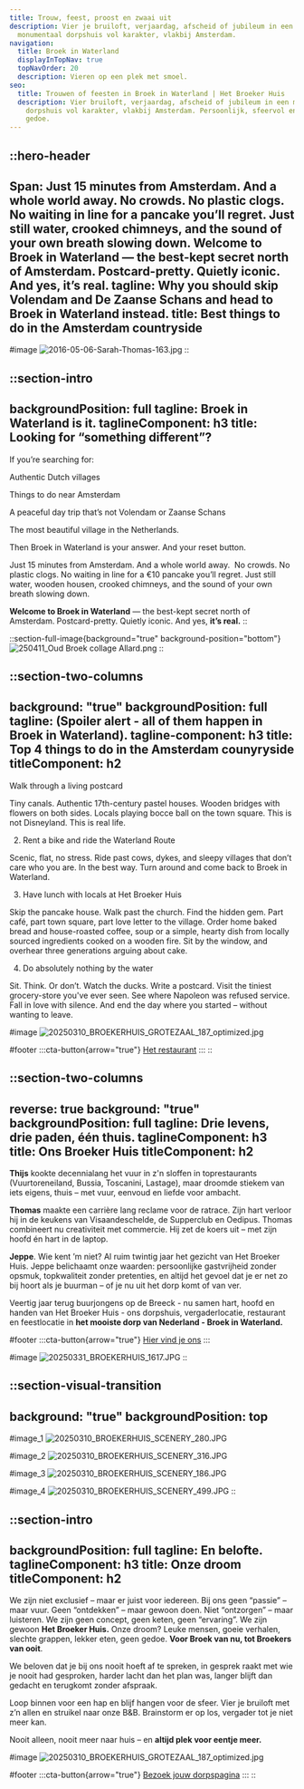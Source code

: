 ```yaml
---
title: Trouw, feest, proost en zwaai uit
description: Vier je bruiloft, verjaardag, afscheid of jubileum in een
  monumentaal dorpshuis vol karakter, vlakbij Amsterdam.
navigation:
  title: Broek in Waterland
  displayInTopNav: true
  topNavOrder: 20
  description: Vieren op een plek met smoel.
seo:
  title: Trouwen of feesten in Broek in Waterland | Het Broeker Huis
  description: Vier bruiloft, verjaardag, afscheid of jubileum in een monumentaal
    dorpshuis vol karakter, vlakbij Amsterdam. Persoonlijk, sfeervol en zonder
    gedoe.
---
```


::hero-header
---
Span: Just 15 minutes from Amsterdam. And a whole world away. No crowds. No
  plastic clogs. No waiting in line for a pancake you’ll regret. Just still
  water, crooked chimneys, and the sound of your own breath slowing
  down.  Welcome to Broek in Waterland — the best-kept secret north of
  Amsterdam. Postcard-pretty. Quietly iconic. And yes, it’s real.
tagline: Why you should skip Volendam and De Zaanse Schans and head to Broek in
  Waterland instead.
title: Best things to do in the Amsterdam countryside
---
#image
![2016-05-06-Sarah-Thomas-163.jpg](/20250331_BROEKERHUIS_1530.JPG)
::

::section-intro
---
backgroundPosition: full
tagline: Broek in Waterland is it.
taglineComponent: h3
title: Looking for “something different”?
---
If you’re searching for:

Authentic Dutch villages  

Things to do near Amsterdam  

A peaceful day trip that’s not Volendam or Zaanse Schans

The most beautiful village in the Netherlands.

Then Broek in Waterland is your answer. And your reset button.

Just 15 minutes from Amsterdam. And a whole world away.  No crowds. No plastic clogs. No waiting in line for a €10 pancake you’ll regret. Just still water, wooden housen, crooked chimneys, and the sound of your own breath slowing down.

**Welcome to Broek in Waterland** — the best-kept secret north of Amsterdam. Postcard-pretty. Quietly iconic. And yes, **it’s real.**
::

::section-full-image{background="true" background-position="bottom"}
![250411_Oud Broek collage Allard.png](/Screenshot%202025-04-17%20at%2011.03.28.png)
::

::section-two-columns
---
background: "true"
backgroundPosition: full
tagline: (Spoiler alert - all of them happen in Broek in Waterland). 
tagline-component: h3
title: Top 4 things to do in the Amsterdam counyryside
titleComponent: h2
---
Walk through a living postcard  

Tiny canals. Authentic 17th-century pastel houses. Wooden bridges with flowers on both sides. Locals playing bocce ball on the town square. This is not Disneyland. This is real life.

2. Rent a bike and ride the Waterland Route  

Scenic, flat, no stress. Ride past cows, dykes, and sleepy villages that don’t care who you are. In the best way. Turn around and come back to Broek in Waterland.

3. Have lunch with locals at Het Broeker Huis  

Skip the pancake house. Walk past the church. Find the hidden gem. Part café, part town square, part love letter to the village. Order home baked bread and house-roasted coffee, soup or a simple, hearty dish from locally sourced ingredients cooked on a wooden fire. Sit by the window, and overhear three generations arguing about cake.

4. Do absolutely nothing by the water  

Sit. Think. Or don’t. Watch the ducks. Write a postcard.  Visit the tiniest grocery-store you've ever seen. See where Napoleon was refused service. Fall in love with silence. And end the day where you started – without wanting to leave. 

#image
![20250310\_BROEKERHUIS\_GROTEZAAL\_187\_optimized.jpg](/BROEKERHUIS_COLLAGES_RESTAURANT.png)

#footer
  :::cta-button{arrow="true"}
  [Het restaurant](/Restaurant)
  :::
::

::section-two-columns
---
reverse: true
background: "true"
backgroundPosition: full
tagline: Drie levens, drie paden, één thuis.
taglineComponent: h3
title: Ons Broeker Huis
titleComponent: h2
---
**Thijs** kookte decennialang het vuur in z'n sloffen in toprestaurants (Vuurtoreneiland, Bussia, Toscanini, Lastage), maar droomde stiekem van iets eigens, thuis – met vuur, eenvoud en liefde voor ambacht.

**Thomas** maakte een carrière lang reclame voor de ratrace. Zijn hart verloor hij in de keukens van Visaandeschelde, de Supperclub en Oedipus. Thomas combineert nu creativiteit met commercie. Hij zet de koers uit – met zijn hoofd én hart in de laptop.

**Jeppe**. Wie kent ’m niet? Al ruim twintig jaar het gezicht van Het Broeker Huis. Jeppe belichaamt onze waarden: persoonlijke gastvrijheid zonder opsmuk, topkwaliteit zonder pretenties, en altijd het gevoel dat je er net zo bij hoort als je buurman – of je nu uit het dorp komt of van ver.

Veertig jaar terug buurjongens op de Breeck - nu samen hart, hoofd en handen van Het Broeker Huis - ons dorpshuis, vergaderlocatie, restaurant en feestlocatie in **het mooiste dorp van Nederland - Broek in Waterland.**

#footer
  :::cta-button{arrow="true"}
  [Hier vind je ons](https://maps.app.goo.gl/tmLbzzFtMY7yYMLC8)
  :::

#image
![20250331\_BROEKERHUIS\_1617.JPG](/20250331_BROEKERHUIS_1617.JPG)
::

::section-visual-transition
---
background: "true"
backgroundPosition: top
---
#image_1
![20250310\_BROEKERHUIS\_SCENERY\_280.JPG](/20250310_BROEKERHUIS_SCENERY_280.JPG)

#image_2
![20250310\_BROEKERHUIS\_SCENERY\_316.JPG](/20250310_BROEKERHUIS_SCENERY_316.JPG)

#image_3
![20250310\_BROEKERHUIS\_SCENERY\_186.JPG](/20250310_BROEKERHUIS_SCENERY_186.JPG)

#image_4
![20250310\_BROEKERHUIS\_SCENERY\_499.JPG](/20250310_BROEKERHUIS_SCENERY_499.JPG)
::

::section-intro
---
backgroundPosition: full
tagline: En belofte.
taglineComponent: h3
title: Onze droom
titleComponent: h2
---
We zijn niet exclusief – maar er juist voor iedereen. Bij ons geen “passie” – maar vuur. Geen “ontdekken” – maar gewoon doen. Niet “ontzorgen” – maar luisteren. We zijn geen concept, geen keten, geen “ervaring”. We zijn gewoon **Het Broeker Huis.** Onze droom? Leuke mensen, goeie verhalen, slechte grappen, lekker eten, geen gedoe. **Voor Broek van nu, tot Broekers van ooit**.

We beloven dat je bij ons nooit hoeft af te spreken, in gesprek raakt met wie je nooit had gesproken, harder lacht dan het plan was, langer blijft dan gedacht en terugkomt zonder afspraak.

Loop binnen voor een hap en blijf hangen voor de sfeer. Vier je bruiloft met z’n allen en struikel naar onze B\&B. Brainstorm er op los, vergader tot je niet meer kan.

Nooit alleen, nooit meer naar huis – en **altijd plek voor eentje meer.**

#image
![20250310\_BROEKERHUIS\_GROTEZAAL\_187\_optimized.jpg](/COLLAGES/TINYFIED_COLLAGES/BROEKERHUIS_COLLAGES_1.png)

#footer
  :::cta-button{arrow="true"}
  [Bezoek jouw dorpspagina](/Voor%20Broekers)
  :::
::
